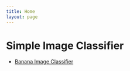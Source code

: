 ```yaml
---
title: Home
layout: page
---
```


# Simple Image Classifier

- [Banana Image Classifier](https://huggingface.co/spaces/PanagiotaMoraiti/deploy_model)
